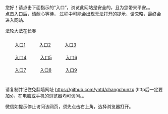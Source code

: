 您好！请点击下面指示的“入口”，浏览此网站是安全的，且为您带来平安。。 <br/>
点击入口后，请耐心等待， 过程中可能会出现无法打开的提示，请忽略，最终会进入网站. </br>

法轮大法在长春<br/>
<div style="padding:10px"><a style="margin:20px" target="_blank" href="https://ddcjz0a7u0vff.cloudfront.net/2Qpsp?tzmawfax" id="ccLink1" rel="nofollow">入口1</a> <a target="_blank" style="margin:20px" href="https://d1p8wiv0j0gdvd.cloudfront.net/2Qpsp?gohtebye" id="ccLink2" rel="nofollow">入口2</a> <a style="margin:20px" target="_blank" href="https://dd59kq18m9f3r.cloudfront.net/2Qpsp?lphij" id="ccLink3" rel="nofollow">入口3</a></div>

<div style="padding:10px" ><a style="margin:20px" target="_blank" href="https://ddcjz0a7u0vff.cloudfront.net/2Qpsp?tzmawfax" id="ccLink4" rel="nofollow">入口4</a> <a style="margin:20px" href="https://d1p8wiv0j0gdvd.cloudfront.net/2Qpsp?gohtebye" target="_blank" id="ccLink5" rel="nofollow">入口5</a> <a style="margin:20px" href="https://dd59kq18m9f3r.cloudfront.net/2Qpsp?lphij" target="_blank" id="ccLink6" rel="nofollow">入口6</a></div>

<div style="padding:10px"><a style="margin:20px" target="_blank" href="https://ddcjz0a7u0vff.cloudfront.net/2Qpsp?tzmawfax" id="ccLink7" rel="nofollow">入口7</a> <a style="margin:20px" href="https://d1p8wiv0j0gdvd.cloudfront.net/2Qpsp?gohtebye" target="_blank" id="ccLink8" rel="nofollow">入口8</a> <a style="margin:20px" target="_blank" href="https://dd59kq18m9f3r.cloudfront.net/2Qpsp?lphij" id="ccLink9" rel="nofollow">入口9</a></div>

<br/>



请复制并记住免翻墙网址 https://github.com/yntd/changchunzx (http后一定要加s)，在电脑或手机的浏览器均可访问。。<br/>

微信如提示停止访问该网页，须先点击右上角，选择浏览器打开。
